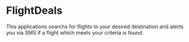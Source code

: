 # FlightDeals
This applications searchs for flights to your desired destination and alerts you via SMS if a flight which meets your criteria is found.
